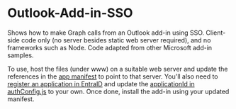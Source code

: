 # Outlook-Add-in-SSO

Shows how to make Graph calls from an Outlook add-in using SSO.  Client-side code only (no server besides static web server required), and no frameworks such as Node.  Code adapted from other Microsoft add-in samples.

To use, host the files (under www) on a suitable web server and update the references in the [app manifest](https://github.com/David-Barrett-MS/Outlook-Add-in-SSO/blob/main/www/Outlook%20SSO%20Add-in.xml) to point to that server.  You'll also need to [register an application in EntraID](https://learn.microsoft.com/en-gb/office/dev/add-ins/develop/enable-nested-app-authentication-in-your-add-in#register-your-single-page-application) and update the [applicationId in authConfig.js](https://github.com/David-Barrett-MS/Outlook-Add-in-SSO/blob/main/www/authConfig.js#L9) to your own.  Once done, install the add-in using your updated manifest.
